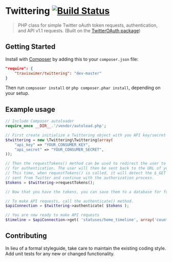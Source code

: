 # Twittering [![Build Status](https://travis-ci.org/traviswimer/Twittering.png?branch=master)](https://travis-ci.org/traviswimer/Twittering)

> PHP class for simple Twitter oAuth token requests, authentication, and API v1.1 requests. (Built on the [TwitterOAuth package](https://github.com/abraham/twitteroauth))

## Getting Started

Install with [Composer](https://getcomposer.org/) by adding this to your `composer.json` file:

```json
"require": {
	"traviswimer/twittering": "dev-master"
}
```
Then run `compsoser install` or `php composer.phar install`, depending on your setup.

## Example usage

```php
// Include Composer autoloader
require_once __DIR__.'/vendor/autoload.php';

// First create initialize a Twittering object with you API key/secret
$twittering = new \Twittering\Twittering(array(
	"api_key" => "YOUR_CONSUMER_KEY",
	"api_secret" => "YOUR_CONSUMER_SECRET",
));

// Then the requestTokens() method can be used to redirect the user to Twitter
// for authentication. The user will then be sent back to the URL of your script.
// This time, when requestTokens() is called, it will detect the $_GET parameters
// sent from Twitter and continue with the authorization process.
$tokens = $twittering->requestTokens();

// Now that you have the tokens, you can save them to a database for future use.

// To make API requests, call the authenticate() method.
$apiConnection = $twittering->authenticate( $tokens );

// You are now ready to make API requests
$timeline = $apiConnection->get( 'statuses/home_timeline', array('count' => '10') );
```

## Contributing
In lieu of a formal styleguide, take care to maintain the existing coding style. Add unit tests for any new or changed functionality.
